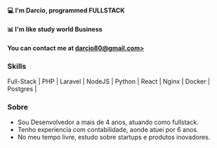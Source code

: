 #### 💻  I'm **Darcio**, programmed FULLSTACK
#### 📊  I'm like study world Business
#### You can contact me at [darcio80@gmail.com>](mailto:darcio80@gmail.com>)

### Skills
Full-Stack | PHP | Laravel | NodeJS  | Python | React  | Nginx | Docker | Postgres |  

### Sobre
- Sou Desenvolvedor a mais de 4 anos, atuando como fullstack.
- Tenho experiencia com contabilidade, aonde atuei por 6 anos.
- No meu tempo livre, estudo sobre startups e produtos inovadores.




